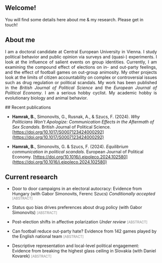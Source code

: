 ## Welcome!

You will find some details here about me & my research. Please get in touch!

## About me
<p style="text-align:justify;">
I am a doctoral candidate at Central European University in Vienna. I study political behavior and public opinion via surveys and (quasi-) experiments. I look at the influence of salient events on group identities. Currently, I am examining the compound effect of elections on in- and out-party feelings, and the effect of football games on out-group animosity. My other projects look at the limits of citizen accountability on complex or controversial issues such as drug regulation or political scandals. My work has been published in the <em>British Journal of Political Science</em> and the <em>European Journal of Political Economy</em>. I am a serious hobby cyclist. My academic hobby is evolutionary biology and animal behavior.
 </p>
## Recent publications

- **Hamrak, B.**, Simonovits, G., Rusnak, A., & Szucs, F. (2024). *Why Politicians Won't Apologize: Communication Effects in the Aftermath of Sex Scandals*. British Journal of Political Science. [https://doi.org/10.1017/S0007123424000292](https://doi.org/10.1017/S0007123424000292)

- **Hamrak, B.**, Simonovits, G. & Szucs, F. (2024). *Equilibrium communication in political scandals*. European Journal of Political Economy. [https://doi.org/10.1016/j.ejpoleco.2024.102580](https://doi.org/10.1016/j.ejpoleco.2024.102580)

## Current research

- Door to door campaigns in an electoral autocracy: Evidence from Hungary (with Gabor Simonovits, Ferenc Szucs) <em>Conditionally accepted</em> <span style="color: grey; font-size: 0.8em;">[ABSTRACT]</span>
  
- Status quo bias drives preferences about drug policy (with Gabor Simonovits) <span style="color: grey; font-size: 0.8em;">[ABSTRACT]</span>

- Post-election shifts in affective polarization <em>Under review</em> <span style="color: grey; font-size: 0.8em;">[ABSTRACT]</span>

- Can football reduce out-party hate? Evidence from 142 games played by the English national team <span style="color: grey; font-size: 0.8em;">[ABSTRACT]</span>

- Descriptive representation and local-level political engagement: Evidence from breaking the highest glass ceiling in Slovakia (with Daniel Kovarek) <span style="color: grey; font-size: 0.8em;">[ABSTRACT]</span>


<!--
**bencehamrak/bencehamrak** is a ✨ _special_ ✨ repository because its `README.md` (this file) appears on your GitHub profile.

Here are some ideas to get you started:

- 🔭 I’m currently working on ...
- 🌱 I’m currently learning ...
- 👯 I’m looking to collaborate on ...
- 🤔 I’m looking for help with ...
- 💬 Ask me about ...
- 📫 How to reach me: ...
- 😄 Pronouns: ...
- ⚡ Fun fact: ...
-->
